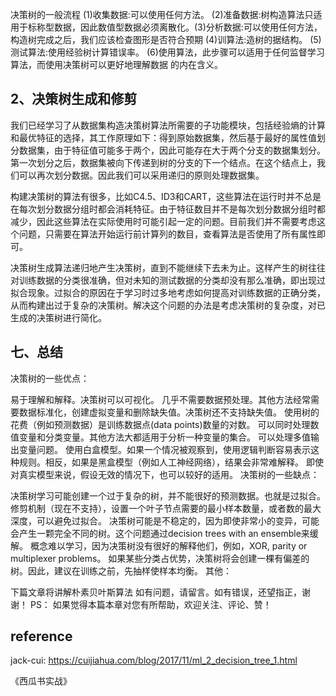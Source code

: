 决策树的一般流程
(1)收集数据:可以使用任何方法。
(2)准备数据:树构造算法只适用于标称型数据，因此数值型数据必须离散化。(3)分析数据:可以使用任何方法，构造树完成之后，我们应该检查图形是否符合预期
(4)训算法:造树的据结构。
(5)测试算法:使用经验树计算错误率。
(6)使用算法，此步骤可以适用于任何监督学习算法，而使用决策树可以更好地理解数据
的内在含义。


## 2、决策树生成和修剪

我们已经学习了从数据集构造决策树算法所需要的子功能模块，包括经验熵的计算和最优特征的选择，其工作原理如下：得到原始数据集，然后基于最好的属性值划分数据集，由于特征值可能多于两个，因此可能存在大于两个分支的数据集划分。第一次划分之后，数据集被向下传递到树的分支的下一个结点。在这个结点上，我们可以再次划分数据。因此我们可以采用递归的原则处理数据集。

构建决策树的算法有很多，比如C4.5、ID3和CART，这些算法在运行时并不总是在每次划分数据分组时都会消耗特征。由于特征数目并不是每次划分数据分组时都减少，因此这些算法在实际使用时可能引起一定的问题。目前我们并不需要考虑这个问题，只需要在算法开始运行前计算列的数目，查看算法是否使用了所有属性即可。

决策树生成算法递归地产生决策树，直到不能继续下去未为止。这样产生的树往往对训练数据的分类很准确，但对未知的测试数据的分类却没有那么准确，即出现过拟合现象。过拟合的原因在于学习时过多地考虑如何提高对训练数据的正确分类，从而构建出过于复杂的决策树。解决这个问题的办法是考虑决策树的复杂度，对已生成的决策树进行简化。




## 七、总结

决策树的一些优点：

易于理解和解释。决策树可以可视化。
几乎不需要数据预处理。其他方法经常需要数据标准化，创建虚拟变量和删除缺失值。决策树还不支持缺失值。
使用树的花费（例如预测数据）是训练数据点(data points)数量的对数。
可以同时处理数值变量和分类变量。其他方法大都适用于分析一种变量的集合。
可以处理多值输出变量问题。
使用白盒模型。如果一个情况被观察到，使用逻辑判断容易表示这种规则。相反，如果是黑盒模型（例如人工神经网络），结果会非常难解释。
即使对真实模型来说，假设无效的情况下，也可以较好的适用。
决策树的一些缺点：

决策树学习可能创建一个过于复杂的树，并不能很好的预测数据。也就是过拟合。修剪机制（现在不支持），设置一个叶子节点需要的最小样本数量，或者数的最大深度，可以避免过拟合。
决策树可能是不稳定的，因为即使非常小的变异，可能会产生一颗完全不同的树。这个问题通过decision trees with an ensemble来缓解。
概念难以学习，因为决策树没有很好的解释他们，例如，XOR, parity or multiplexer problems。
如果某些分类占优势，决策树将会创建一棵有偏差的树。因此，建议在训练之前，先抽样使样本均衡。
其他：

下篇文章将讲解朴素贝叶斯算法
如有问题，请留言。如有错误，还望指正，谢谢！
PS： 如果觉得本篇本章对您有所帮助，欢迎关注、评论、赞！


## reference

jack-cui: https://cuijiahua.com/blog/2017/11/ml_2_decision_tree_1.html

《西瓜书实战》